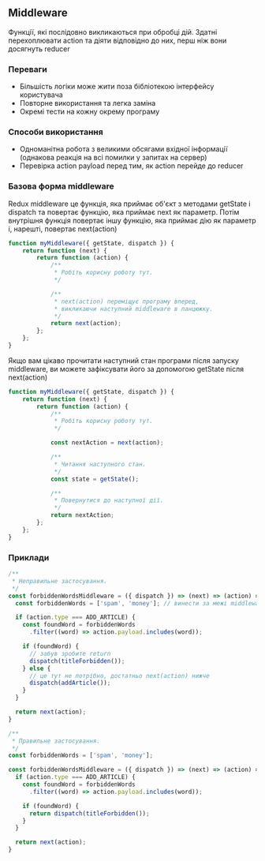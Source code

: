 ## Middleware

Функції, які послідовно викликаються при обробці дій. Здатні перехоплювати action та діяти відповідно до них, перш ніж вони досягнуть reducer

### Переваги

-   Більшість логіки може жити поза бібліотекою інтерфейсу користувача
-   Повторне використання та легка заміна
-   Окремі тести на кожну окрему програму

### Способи використання

-   Одноманітна робота з великими обсягами вхідної інформації (однакова реакція на всі помилки у запитах на сервер)
-   Перевірка action payload перед тим, як action перейде до reducer

### Базова форма middleware

Redux middleware це функція, яка приймає об'єкт з методами getState і dispatch та повертає функцію, яка приймає next як параметр. Потім внутрішня функція повертає іншу функцію, яка приймає дію як параметр і, нарешті, повертає next(action)

```js
function myMiddleware({ getState, dispatch }) {
    return function (next) {
        return function (action) {
            /**
             * Робіть корисну роботу тут.
             */

            /**
             * next(action) переміщує програму вперед,
             * викликаючи наступний middleware в ланцюжку.
             */
            return next(action);
        };
    };
}
```

Якщо вам цікаво прочитати наступний стан програми після запуску middleware, ви можете зафіксувати його за допомогою getState після next(action)

```js
function myMiddleware({ getState, dispatch }) {
    return function (next) {
        return function (action) {
            /**
             * Робіть корисну роботу тут.
             */

            const nextAction = next(action);

            /**
             * Читання наступного стан.
             */
            const state = getState();

            /**
             * Повернутися до наступної дії.
             */
            return nextAction;
        };
    };
}
```

### Приклади

```js
/**
 * Неправильне застосування.
 */
const forbiddenWordsMiddleware = ({ dispatch }) => (next) => (action) => {
  const forbiddenWords = ['spam', 'money']; // винести за межі middleware, щоб не створювався кожен раз.

  if (action.type === ADD_ARTICLE) {
    const foundWord = forbiddenWords
      .filter((word) => action.payload.includes(word));

    if (foundWord) {
      // забув зробите return
      dispatch(titleForbidden());
    } else {
      // це тут не потрібно, достатньо next(action) нижче
      dispatch(addArticle());
    }
  }

  return next(action);
}

/**
 * Правильне застосування.
 */
const forbiddenWords = ['spam', 'money'];

const forbiddenWordsMiddleware = ({ dispatch }) => (next) => (action) => {
  if (action.type === ADD_ARTICLE) {
    const foundWord = forbiddenWords
      .filter((word) => action.payload.includes(word));

    if (foundWord) {
      return dispatch(titleForbidden());
    }
  }

  return next(action);
}
```
